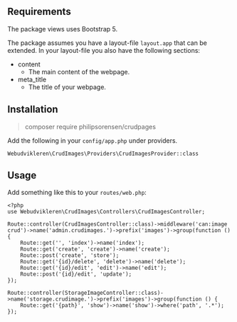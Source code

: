 

## Requirements
The package views uses Bootstrap 5. 

The package assumes you have a layout-file `layout.app` that can be extended. In your layout-file you also have the following sections: 

* content
  * The main content of the webpage.
* meta_title
  * The title of your webpage. 

## Installation

> composer require philipsorensen/crudpages

Add the following in your `config/app.php` under providers. 

```
Webudvikleren\CrudImages\Providers\CrudImagesProvider::class
```

## Usage

Add something like this to your `routes/web.php`:
```
<?php
use Webudvikleren\CrudImages\Controllers\CrudImagesController;

Route::controller(CrudImagesController::class)->middleware('can:image crud')->name('admin.crudimages.')->prefix('images')->group(function () {
	Route::get('', 'index')->name('index');
	Route::get('create', 'create')->name('create');
	Route::post('create', 'store');
	Route::get('{id}/delete', 'delete')->name('delete');
	Route::get('{id}/edit', 'edit')->name('edit');
	Route::post('{id}/edit', 'update');
});

Route::controller(StorageImageController::class)->name('storage.crudimage.')->prefix('images')->group(function () {
	Route::get('{path}', 'show')->name('show')->where('path', '.*');
});
```